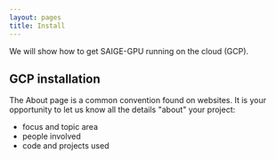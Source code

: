 ```yaml
---
layout: pages
title: Install
---
```


We will show how to get SAIGE-GPU running on the cloud (GCP).

## GCP installation

The About page is a common convention found on websites.
It is your opportunity to let us know all the details "about" your project:

- focus and topic area
- people involved
- code and projects used
